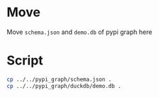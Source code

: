 # Move 

Move `schema.json` and `demo.db` of pypi graph here

# Script 

```bash
cp ../../pypi_graph/schema.json .
cp ../../pypi_graph/duckdb/demo.db .
```